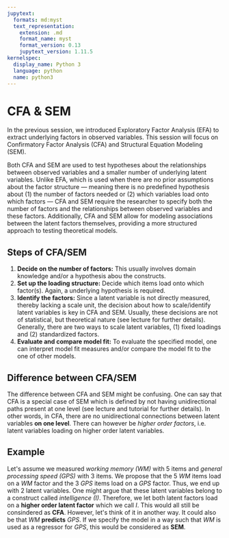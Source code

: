 ```yaml
---
jupytext:
  formats: md:myst
  text_representation:
    extension: .md
    format_name: myst
    format_version: 0.13
    jupytext_version: 1.11.5
kernelspec:
  display_name: Python 3
  language: python
  name: python3
---
```


# CFA & SEM

In the previous session, we introduced Exploratory Factor Analysis (EFA) to extract underlying factors in observed variables. This session will focus on Confirmatory Factor Analysis (CFA) and Structural Equation Modeling (SEM). 

Both CFA and SEM are used to test hypotheses about the relationships between observed variables and a smaller number of underlying latent variables. Unlike EFA, which is used when there are no prior assumptions about the factor structure — meaning there is no predefined hypothesis about (1) the number of factors needed or (2) which variables load onto which factors — CFA and SEM require the researcher to specify both the number of factors and the relationships between observed variables and these factors. Additionally, CFA and SEM allow for modeling associations between the latent factors themselves, providing a more structured approach to testing theoretical models.


## Steps of CFA/SEM

1. **Decide on the number of factors:** This usually involves domain knowledge and/or a hypothesis abou the constructs.
2. **Set up the loading structure:** Decide which items load onto which factor(s). Again, a underlying hypothesis is required.
3. **Identify the factors:** Since a latent variable is not directly measured, thereby lacking a scale unit, the decision about how to scale/identify latent variables is key in CFA and SEM. Usually, these decisions are not of statistical, but theoretical nature (see lecture for further details). Generally, there are two ways to scale latent variables, (1) fixed loadings and (2) standardized factors.
4. **Evaluate and compare model fit:** To evaluate the specified model, one can interpret model fit measures and/or compare the model fit to the one of other models.


## Difference between CFA/SEM

The difference between CFA and SEM might be confusing. One can say that CFA is a special case of SEM which is defined by not having unidirectional paths present at one level (see lecture and tutorial for further details). In other words, in CFA, there are no unidirectional connections between latent variables **on one level**. There can however be *higher order factors*, i.e. latent variables loading on higher order latent variables. 


## Example

Let's assume we measured *working memory (WM)* with 5 items and *general processing speed (GPS)* with 3 items. We propose that the 5 *WM* items load on a *WM* factor and the 3 *GPS* items load on a *GPS* factor. Thus, we end up with 2 latent variables. One might argue that these latent variables belong to a construct called *intelligence (I)*. Therefore, we let both latent factors load on a **higher order latent factor** which we call *I*. This would all still be consindered as **CFA**. 
However, let's think of it in another way. It could also be that *WM* **predicts** *GPS*. If we specify the model in a way such that *WM* is used as a regressor for *GPS*, this would be considered as **SEM**.
